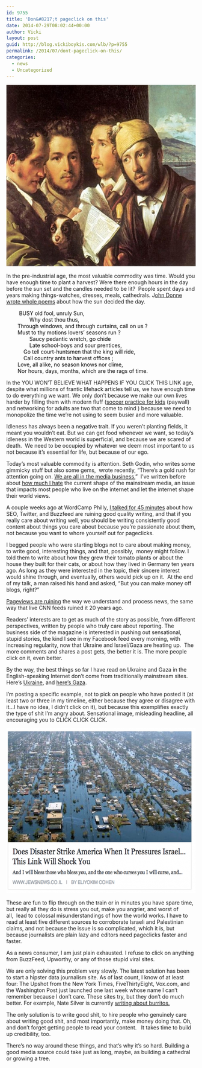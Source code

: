 ```yaml
---
id: 9755
title: 'Don&#8217;t pageclick on this'
date: 2014-07-29T08:02:44+00:00
author: Vicki
layout: post
guid: http://blog.vickiboykis.com/wlb/?p=9755
permalink: /2014/07/dont-pageclick-on-this/
categories:
  - news
  - Uncategorized
---
```

[<img class="aligncenter size-medium wp-image-9773" src="https://raw.githubusercontent.com/veekaybee/wlb/gh-pages/assets/images/2014/07/readers-of-newspapers-in-naples-1831.jpgLarge-580x481.jpg" alt="readers-of-newspapers-in-naples-1831.jpg!Large" width="580" height="481" />](https://raw.githubusercontent.com/veekaybee/wlb/gh-pages/assets/images/2014/07/readers-of-newspapers-in-naples-1831.jpgLarge.jpg)

In the pre-industrial age, the most valuable commodity was time. Would you have enough time to plant a harvest? Were there enough hours in the day before the sun set and the candles needed to be lit?  People spent days and years making things-watches, dresses, meals, cathedrals. J<a href="http://www.luminarium.org/sevenlit/donne/sunrising.htm" target="_blank">ohn Donne wrote whole poems</a> about how the sun decided the day.

<p style="padding-left: 30px;">
  <span style="color: #000000;"> B</span><span style="color: #000000;">USY</span><span style="color: #000000;"> old fool, unruly Sun, </span><br style="color: #000000;" /><span style="color: #000000;">        Why dost thou thus,</span><br style="color: #000000;" /><span style="color: #000000;">Through windows, and through curtains, call on us ? </span><br style="color: #000000;" /><span style="color: #000000;">Must to thy motions lovers&#8217; seasons run ? </span><br style="color: #000000;" /><span style="color: #000000;">        Saucy pedantic wretch, go chide </span><br style="color: #000000;" /><span style="color: #000000;">        Late school-boys and sour prentices, </span><br style="color: #000000;" /><span style="color: #000000;">    Go tell court-huntsmen that the king will ride, </span><br style="color: #000000;" /><span style="color: #000000;">    Call country ants to harvest offices ;</span><br style="color: #000000;" /><span style="color: #000000;">Love, all alike, no season knows nor clime, </span><br style="color: #000000;" /><span style="color: #000000;">Nor hours, days, months, which are the rags of time. </span>
</p>

In the YOU WON&#8217;T BELIEVE WHAT HAPPENS IF YOU CLICK THIS LINK age, despite what millions of frantic lifehack articles tell us, we have enough time to do everything we want. We only don&#8217;t because we make our own lives harder by filling them with modern fluff (<a href="http://www.economist.com/news/united-states/21608793-helicopter-moms-and-dads-will-not-harm-their-kids-if-they-relax-bit-cancel-violin" target="_blank">soccer practice for kids</a> (paywall) and networking for adults are two that come to mind ) because we need to monopolize the time we&#8217;re not using to seem busier and more valuable.

Idleness has always been a negative trait. If you weren&#8217;t planting fields, it meant you wouldn&#8217;t eat. But we can get food whenever we want, so today&#8217;s idleness in the Western world is superficial, and because we are scared of death.  We need to be occupied by whatever we deem most important to us not because it&#8217;s essential for life, but because of our ego.

Today&#8217;s most valuable commodity is attention. Seth Godin, who writes some gimmicky stuff but also some gems,  wrote recently, &#8220;There&#8217;s a gold rush for attention going on. <a href="http://sethgodin.typepad.com/seths_blog/2014/06/in-search-of-meaningful.html" target="_blank">We are all in the media business.</a>&#8221;  I&#8217;ve written before about <a href="http://blog.vickiboykis.com/wlb/2012/12/how-to-watch-internet-news/" target="_blank">how much I hate</a> the current shape of the mainstream media, an issue that impacts most people who live on the internet and let the internet shape their world views.

A couple weeks ago at WordCamp Philly, <a href="http://www.slideshare.net/vickiboykis/word-camp-philly-2014-good-content" target="_blank">I talked for 45 minutes</a> about how SEO, Twitter, and Buzzfeed are ruining good quality writing, and that if you really care about writing well, you should be writing consistently good content about things you care about because you&#8217;re passionate about them, not because you want to whore yourself out for pageclicks.

I begged people who were starting blogs not to care about making money, to write good, interesting things, and that, possibly,  money might follow. I told them to write about how they grew their tomato plants or about the house they built for their cats, or about how they lived in Germany ten years ago. As long as they were interested in the topic, their sincere interest would shine through, and eventually, others would pick up on it.  At the end of my talk, a man raised his hand and asked, &#8220;But you can make money off blogs, right?&#8221;

<a href="http://www.americanpressinstitute.org/need-to-know/shareable/5-alternative-metrics-pageviews/" target="_blank">Pageviews are ruining</a> the way we understand and process news, the same way that live CNN feeds ruined it 20 years ago.

Readers&#8217; interests are to get as much of the story as possible, from different perspectives, written by people who truly care about reporting. The business side of the magazine is interested in pushing out sensational, stupid stories, the kind I see in my Facebook feed every morning, with increasing regularity, now that Ukraine and Israel/Gaza are heating up.  The more comments and shares a post gets, the better it is. The more people click on it, even better.

By the way, the best things so far I have read on Ukraine and Gaza in the English-speaking Internet don&#8217;t come from traditionally mainstream sites. Here&#8217;s <a href="http://www.nybooks.com/blogs/nyrblog/2014/jul/24/russia-pregnant-with-ukraine/?insrc=wbll" target="_blank">Ukraine</a>, and <a href="http://lizraelupdate.com/2014/07/11/the-facts-about-gaza-that-were-not-saying/" target="_blank">here&#8217;s Gaza</a>.

I&#8217;m posting a specific example, not to pick on people who have posted it (at least two or three in my timeline, either because they agree or disagree with it&#8230;I have no idea, I didn&#8217;t click on it), but because this exemplifies exactly the type of shit I&#8217;m angry about. Sensational image, misleading headline, all encouraging you to CLICK CLICK CLICK.

[<img class="aligncenter size-medium wp-image-9778" src="https://raw.githubusercontent.com/veekaybee/wlb/gh-pages/assets/images/2014/07/Screen-Shot-2014-07-29-at-7.39.22-AM-580x437.png" alt="Screen Shot 2014-07-29 at 7.39.22 AM" width="580" height="437" />](https://raw.githubusercontent.com/veekaybee/wlb/gh-pages/assets/images/2014/07/Screen-Shot-2014-07-29-at-7.39.22-AM.png)

These are fun to flip through on the train or in minutes you have spare time, but really all they do is stress you out, make you angrier, and worst of all,  lead to colossal misunderstandings of how the world works. I have to read at least five different sources to corroborate Israeli and Palestinian claims, and not because the issue is so complicated, which it is, but because journalists are plain lazy and editors need pageclicks faster and faster.

As a news consumer, I am just plain exhausted. I refuse to click on anything from BuzzFeed, Upworthy, or any of those stupid viral sites.

We are only solving this problem very slowly. The latest solution has been to start a hipster data journalism site. As of last count, I know of at least four: The Upshot from the New York Times, FiveThirtyEight, Vox.com, and the Washington Post just launched one last week whose name I can&#8217;t remember because I don&#8217;t care. These sites try, but they don&#8217;t do much better. For example, Nate Silver is currently <a href="http://fivethirtyeight.com/burrito/#brackets-view" target="_blank">writing about burritos.</a>

The only solution is to write good shit, to hire people who genuinely care about writing good shit, and most importantly, make money doing that. Oh, and don&#8217;t forget getting people to read your content.   It takes time to build up credibility, too.

There&#8217;s no way around these things, and that&#8217;s why it&#8217;s so hard. Building a good media source could take just as long, maybe, as building a cathedral or growing a tree.